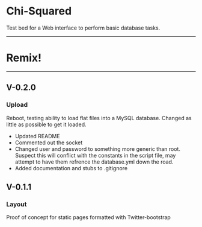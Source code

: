 # Chi-Squared #

Test bed for a Web interface to perform basic database tasks. 

---

# Remix! #

---

## V-0.2.0 ##
### Upload ###
Reboot, testing ability to load flat files into a MySQL database. Changed as little as possible to get it loaded.

* Updated README
* Commented out the socket
* Changed user and password to something more generic than root. Suspect this will conflict with the constants in the script file, may attempt to have them refrence the database.yml down the road.
* Added documentation and stubs to .gitignore

## V-0.1.1 ##
### Layout ###
Proof of concept for static pages formatted with Twitter-bootstrap  